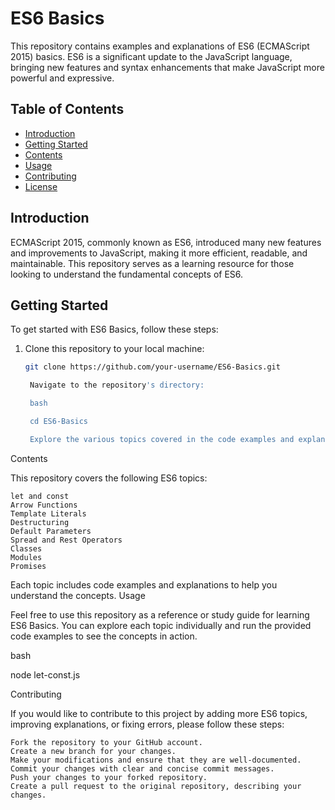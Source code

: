 # ES6 Basics

This repository contains examples and explanations of ES6 (ECMAScript 2015) basics. ES6 is a significant update to the JavaScript language, bringing new features and syntax enhancements that make JavaScript more powerful and expressive.

## Table of Contents

- [Introduction](#introduction)
- [Getting Started](#getting-started)
- [Contents](#contents)
- [Usage](#usage)
- [Contributing](#contributing)
- [License](#license)

## Introduction

ECMAScript 2015, commonly known as ES6, introduced many new features and improvements to JavaScript, making it more efficient, readable, and maintainable. This repository serves as a learning resource for those looking to understand the fundamental concepts of ES6.

## Getting Started

To get started with ES6 Basics, follow these steps:

1. Clone this repository to your local machine:

   ```bash
   git clone https://github.com/your-username/ES6-Basics.git

    Navigate to the repository's directory:

    bash

    cd ES6-Basics

    Explore the various topics covered in the code examples and explanations.

Contents

This repository covers the following ES6 topics:

    let and const
    Arrow Functions
    Template Literals
    Destructuring
    Default Parameters
    Spread and Rest Operators
    Classes
    Modules
    Promises

Each topic includes code examples and explanations to help you understand the concepts.
Usage

Feel free to use this repository as a reference or study guide for learning ES6 Basics. You can explore each topic individually and run the provided code examples to see the concepts in action.

bash

node let-const.js

Contributing

If you would like to contribute to this project by adding more ES6 topics, improving explanations, or fixing errors, please follow these steps:

    Fork the repository to your GitHub account.
    Create a new branch for your changes.
    Make your modifications and ensure that they are well-documented.
    Commit your changes with clear and concise commit messages.
    Push your changes to your forked repository.
    Create a pull request to the original repository, describing your changes.